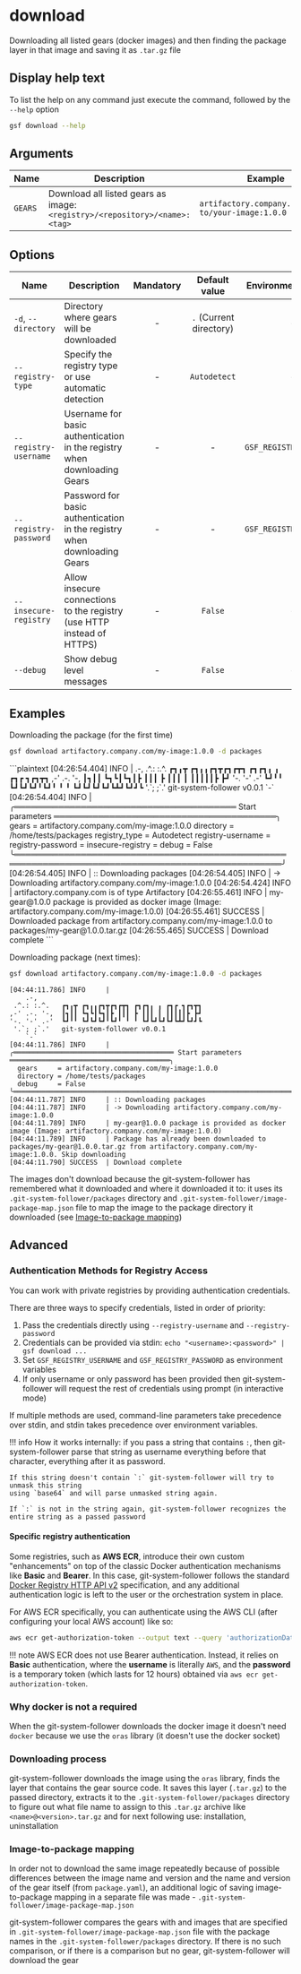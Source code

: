 # download

Downloading all listed gears (docker images) and then finding the package layer in that image
and saving it as `.tar.gz` file

## Display help text
To list the help on any command just execute the command, followed by the `--help` option
```bash
gsf download --help
```

## Arguments
| Name    | Description                                                                | Example                                            |
|---------|----------------------------------------------------------------------------|----------------------------------------------------|
| `GEARS` | Download all listed gears as image: `<registry>/<repository>/<name>:<tag>` | `artifactory.company.com/path-to/your-image:1.0.0` |

## Options
| Name                  | Description                                                              | Mandatory |      Default value      |  Environment variable   | Example                                           |
|-----------------------|--------------------------------------------------------------------------|:---------:|:-----------------------:|:-----------------------:|---------------------------------------------------|
| `-d`, `--directory`   | Directory where gears will be downloaded                                 |     -     | `.` (Current directory) |            -            | `/opt/gsf-packages`                               |
| `--registry-type`     | Specify the registry type or use automatic detection                     |     -     |      `Autodetect`       |            -            | `Autodetect`, `Dockerhub`, `Artifactory`, `Nexus` |
| `--registry-username` | Username for basic authentication in the registry when downloading Gears |     -     |            -            | `GSF_REGISTRY_USERNAME` | `myusername`, `k1shk1n`                           |
| `--registry-password` | Password for basic authentication in the registry when downloading Gears |     -     |            -            | `GSF_REGISTRY_PASSWORD` | `MyPa$$w0rd`                                      |
| `--insecure-registry` | Allow insecure connections to the registry (use HTTP instead of HTTPS)   |     -     |         `False`         |            -            |                                                   |
| `--debug`             | Show debug level messages                                                |     -     |         `False`         |            -            |                                                   |
               
## Examples
Downloading the package (for the first time)
<!-- TODO: add an example of a package that will not be lost (released package). So that users can try it out -->

```bash
gsf download artifactory.company.com/my-image:1.0.0 -d packages
```

<div class="result" markdown>
```plaintext
[04:26:54.404] INFO     |
     .-,
  .^.: :.^.    ┏┓╻┳ ┏┓╻╻┏┓┳┏┓┏┳┓ ┏┓┏┓╻ ╻ ┏┓┏ ┓┏┓┳┓
 ,-' .-. '-,   ┃┓┃┃ ┗┓┗┃┗┓┃┣ ┃┃┃ ┣ ┃┃┃ ┃ ┃┃┃┃┃┣ ┣┛
 '-. '-' .-'   ┗┛╹╹ ┗┛┗┛┗┛╹┗┛╹ ╹ ╹ ┗┛┗┛┗┛┗┛┗┻┛┗┛┛┗
  '.`; ;`.'    git-system-follower v0.0.1
     `-`
[04:26:54.404] INFO     |
╭════════════════════════════════════════ Start parameters ════════════════════════════════════════╮
  gears             = artifactory.company.com/my-image:1.0.0
  directory         = /home/tests/packages
  registry_type     = Autodetect
  registry-username =
  registry-password =
  insecure-registry =
  debug             = False
╰══════════════════════════════════════════════════════════════════════════════════════════════════╯
[04:26:54.405] INFO     | :: Downloading packages
[04:26:54.405] INFO     | -> Downloading artifactory.company.com/my-image:1.0.0
[04:26:54.424] INFO     | artifactory.company.com is of type Artifactory
[04:26:55.461] INFO     | my-gear@1.0.0 package is provided as docker image (Image: artifactory.company.com/my-image:1.0.0)
[04:26:55.461] SUCCESS  | Downloaded package from artifactory.company.com/my-image:1.0.0 to packages/my-gear@1.0.0.tar.gz
[04:26:55.465] SUCCESS  | Download complete
```
</div>

Downloading package (next times):

```bash
gsf download artifactory.company.com/my-image:1.0.0 -d packages
```

<div class="result" markdown>

```plaintext
[04:44:11.786] INFO     |
    .-,
 .^.: :.^.   ┏┓╻┳ ┏┓╻╻┏┓┳┏┓┏┳┓ ┏┓┏┓╻ ╻ ┏┓┏ ┓┏┓┳┓
,-' .-. '-,  ┃┓┃┃ ┗┓┗┃┗┓┃┣ ┃┃┃ ┣ ┃┃┃ ┃ ┃┃┃┃┃┣ ┣┛
'-. '-' .-'  ┗┛╹╹ ┗┛┗┛┗┛╹┗┛╹ ╹ ╹ ┗┛┗┛┗┛┗┛┗┻┛┗┛┛┗
 '.`; ;`.'   git-system-follower v0.0.1
    `-`
[04:44:11.786] INFO     |
╭════════════════════════════════════════ Start parameters ════════════════════════════════════════╮
  gears     = artifactory.company.com/my-image:1.0.0
  directory = /home/tests/packages
  debug     = False
╰══════════════════════════════════════════════════════════════════════════════════════════════════╯
[04:44:11.787] INFO     | :: Downloading packages
[04:44:11.787] INFO     | -> Downloading artifactory.company.com/my-image:1.0.0
[04:44:11.789] INFO     | my-gear@1.0.0 package is provided as docker image (Image: artifactory.company.com/my-image:1.0.0)
[04:44:11.789] INFO     | Package has already been downloaded to packages/my-gear@1.0.0.tar.gz from artifactory.company.com/my-image:1.0.0. Skip downloading
[04:44:11.790] SUCCESS  | Download complete
```

</div>

The images don't download because the git-system-follower has remembered what it downloaded and 
where it downloaded it to: it uses its `.git-system-follower/packages` directory and `.git-system-follower/image-package-map.json` file
to map the image to the package directory it downloaded (see [Image-to-package mapping](#image-to-package-mapping))

## Advanced
### Authentication Methods for Registry Access
You can work with private registries by providing authentication credentials.

There are three ways to specify credentials, listed in order of priority: 

1. Pass the credentials directly using `--registry-username` and `--registry-password`
2. Credentials can be provided via stdin: `echo "<username>:<password>" | gsf download ...`
3. Set `GSF_REGISTRY_USERNAME` and `GSF_REGISTRY_PASSWORD` as environment variables
4. If only username or only password has been provided then git-system-follower will request
the rest of credentials using prompt (in interactive mode)

If multiple methods are used, command-line parameters take precedence over stdin, and stdin takes precedence over environment variables.

!!! info
    How it works internally: if you pass a string that contains `:`, 
    then git-system-follower parse that string as username everything before that character, 
    everything after it as password.

    If this string doesn't contain `:` git-system-follower will try to unmask this string
    using `base64` and will parse unmasked string again.

    If `:` is not in the string again, git-system-follower recognizes the entire string as a passed password

#### Specific registry authentication
Some registries, such as **AWS ECR**, introduce their own custom "enhancements" on top of the classic
Docker authentication mechanisms like **Basic** and **Bearer**. In this case, git-system-follower follows
the standard [Docker Registry HTTP API v2](https://docker-docs.uclv.cu/registry/spec/api/) specification,
and any additional authentication logic is left to the user or the orchestration system in place.

For AWS ECR specifically, you can authenticate using the AWS CLI (after configuring your local AWS account) like so:
```bash
aws ecr get-authorization-token --output text --query 'authorizationData[].authorizationToken' | gsf download ...
```

!!! note
    AWS ECR does not use Bearer authentication. Instead, it relies on **Basic** authentication, 
    where the **username** is literally `AWS`, and the **password** is a temporary token (which lasts for 12 hours) obtained 
    via `aws ecr get-authorization-token`.

### Why docker is not a required
When the git-system-follower downloads the docker image it doesn't need `docker` because we use the `oras` library
(it doesn't use the docker socket)

### Downloading process
git-system-follower downloads the image using the `oras` library, finds the layer that contains the gear source code.
It saves this layer (`.tar.gz`) to the passed directory, extracts it to the `.git-system-follower/packages` directory
to figure out what file name to assign to this `.tar.gz` archive like `<name>@<version>.tar.gz` and for next following
use: installation, uninstallation

### Image-to-package mapping
In order not to download the same image repeatedly because of possible differences between the image name and version
and the name and version of the gear itself (from `package.yaml`), an additional logic of saving
image-to-package mapping in a separate file was made - `.git-system-follower/image-package-map.json`

git-system-follower compares the gears with and images that are specified in `.git-system-follower/image-package-map.json` file with
the package names in the `.git-system-follower/packages` directory. If there is no such comparison, or if there is a comparison but no gear, 
git-system-follower will download the gear
